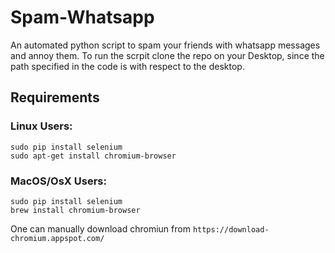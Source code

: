# Spam-Whatsapp
An automated python script to spam your friends with whatsapp messages and annoy them.
To run the scrpit clone the repo on your Desktop, since the path specified in the code is with respect to the desktop.
## Requirements
### Linux Users:
```
sudo pip install selenium
sudo apt-get install chromium-browser

```
### MacOS/OsX Users:
```
sudo pip install selenium
brew install chromium-browser
```
One can manually download chromiun from ``` https://download-chromium.appspot.com/ ```


